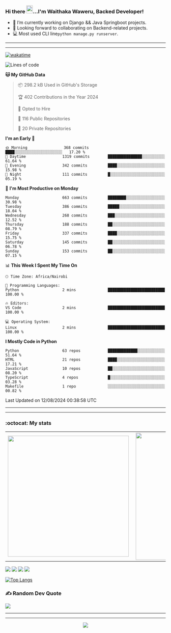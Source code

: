 ### Hi there <img src="https://user-images.githubusercontent.com/61727167/114547962-cecc6b80-9c67-11eb-9697-b1c5a8c8ff46.gif" height="25px" width="20px">...I'm Waithaka Waweru, Backed Developer!

- 🔭 I’m currently working on Django && Java Springboot projects.
- 👯 Looking forward to collaborating on Backend-related projects.
- :computer: Most used CLI line`python manage.py runserver`.
<!-- - ⚡ Fun fact: I play video games and I love watching Football *(Premier League)* && Formula 1 *(Redbull Racing)*.
 -->

<!--
- 🤔 I’m looking for help with Android Dev...
- 🌱 I’m currently learning [ReactJS](https://reactjs.org/).
-->

---
---
[![wakatime](https://wakatime.com/badge/user/bebc43a1-1078-45b8-b266-cd9a9119fb66.svg)](https://wakatime.com/@bebc43a1-1078-45b8-b266-cd9a9119fb66)
<!--START_SECTION:waka-->
![Lines of code](https://img.shields.io/badge/From%20Hello%20World%20I%27ve%20Written-6.0%20million%20lines%20of%20code-blue)

**🐱 My GitHub Data** 

> 📦 298.2 kB Used in GitHub's Storage 
 > 
> 🏆 402 Contributions in the Year 2024
 > 
> 💼 Opted to Hire
 > 
> 📜 116 Public Repositories 
 > 
> 🔑 20 Private Repositories 
 > 
**I'm an Early 🐤** 

```text
🌞 Morning                368 commits         ████░░░░░░░░░░░░░░░░░░░░░   17.20 % 
🌆 Daytime                1319 commits        ███████████████░░░░░░░░░░   61.64 % 
🌃 Evening                342 commits         ████░░░░░░░░░░░░░░░░░░░░░   15.98 % 
🌙 Night                  111 commits         █░░░░░░░░░░░░░░░░░░░░░░░░   05.19 % 
```
📅 **I'm Most Productive on Monday** 

```text
Monday                   663 commits         ████████░░░░░░░░░░░░░░░░░   30.98 % 
Tuesday                  386 commits         █████░░░░░░░░░░░░░░░░░░░░   18.04 % 
Wednesday                268 commits         ███░░░░░░░░░░░░░░░░░░░░░░   12.52 % 
Thursday                 188 commits         ██░░░░░░░░░░░░░░░░░░░░░░░   08.79 % 
Friday                   337 commits         ████░░░░░░░░░░░░░░░░░░░░░   15.75 % 
Saturday                 145 commits         ██░░░░░░░░░░░░░░░░░░░░░░░   06.78 % 
Sunday                   153 commits         ██░░░░░░░░░░░░░░░░░░░░░░░   07.15 % 
```


📊 **This Week I Spent My Time On** 

```text
🕑︎ Time Zone: Africa/Nairobi

💬 Programming Languages: 
Python                   2 mins              █████████████████████████   100.00 % 

🔥 Editors: 
VS Code                  2 mins              █████████████████████████   100.00 % 

💻 Operating System: 
Linux                    2 mins              █████████████████████████   100.00 % 
```

**I Mostly Code in Python** 

```text
Python                   63 repos            █████████████░░░░░░░░░░░░   51.64 % 
HTML                     21 repos            ████░░░░░░░░░░░░░░░░░░░░░   17.21 % 
JavaScript               10 repos            ██░░░░░░░░░░░░░░░░░░░░░░░   08.20 % 
TypeScript               4 repos             █░░░░░░░░░░░░░░░░░░░░░░░░   03.28 % 
Makefile                 1 repo              ░░░░░░░░░░░░░░░░░░░░░░░░░   00.82 % 
```




 Last Updated on 12/08/2024 00:38:58 UTC
<!--END_SECTION:waka-->


<!--
### Connect With Me:


<a href="https://twitter.com/itsweshy" target="_blank">
<img src=https://img.shields.io/badge/twitter-%2300acee.svg?&style=for-the-badge&logo=twitter&logoColor=white alt=twitter style="margin-bottom: 5px;" />
</a>
<a href="https://dev.to/itsweshy" target="_blank">
<img src=https://img.shields.io/badge/dev.to-%2308090A.svg?&style=for-the-badge&logo=dev.to&logoColor=white alt=devto style="margin-bottom: 5px;" />
</a>
<a href="https://linkedin.com/in/waithaka-waweru" target="_blank">
<img src=https://img.shields.io/badge/linkedin-%231E77B5.svg?&style=for-the-badge&logo=linkedin&logoColor=white alt=linkedin style="margin-bottom: 5px;" />
</a> 
-->

---
---

<!-- ## My Github Stats -->
<!-- <img src="https://github-readme-stats.vercel.app/api?username=weshy007&&show_icons=true&count_private=true&theme=radical"/><img src="https://github-readme-streak-stats.herokuapp.com/?user=weshy007&theme=radical"/>

<div align="center">
<img src="https://komarev.com/ghpvc/?username=weshy007&&style=flat-square" align="center" />
</div>  -->

### :octocat: My stats
  <table>
  <tr>
      <td><img width="380px" align="left" src="https://github-readme-stats.vercel.app/api?username=weshy007&show_icons=true&count_private=true&include_all_commits=true&theme=tokyonight"/></td>
    <td><img width="400px" align="right" src="https://github-readme-streak-stats.herokuapp.com/?user=weshy007&show_icons=true&locale=en&layout=compact&theme=tokyonight"/></td>
  
  </tr>   
</table>

![](https://raw.githubusercontent.com/weshy007/github-stats/master/generated/overview.svg#gh-dark-mode-only)
![](https://raw.githubusercontent.com/weshy007/github-stats/master/generated/overview.svg#gh-light-mode-only)
![](https://raw.githubusercontent.com/weshy007/github-stats/master/generated/languages.svg#gh-dark-mode-only)
![](https://raw.githubusercontent.com/weshy007/github-stats/master/generated/languages.svg#gh-light-mode-only)

  
[![Top Langs](https://github-readme-stats.vercel.app/api/top-langs/?username=weshy007&layout=compact&theme=tokyonight&langs_count=10)](https://github.com/weshy007/github-readme-stats)


### ✍️ Random Dev Quote
![](https://quotes-github-readme.vercel.app/api?type=horizontal&theme=tokyonight&layout=compact)

---
---

<!-- <a href="https://github.com/weshy007/github-readme-activity-graph"><img alt="Activity graph" width = "900" height = "300" src="https://activity-graph.herokuapp.com/graph?username=weshy007&bg_color=1F222E&theme=material-palenight&line=D9E650&point=FFFFFF&hide_border=true" align = "left" />
</a> -->

<div align="center">
<img src="https://komarev.com/ghpvc/?username=weshy007&&style=flat-square" align="center" />
</div> 
